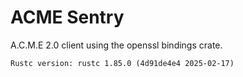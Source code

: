 # ACME Sentry

A.C.M.E 2.0 client using the openssl bindings crate.

```
Rustc version: rustc 1.85.0 (4d91de4e4 2025-02-17)
```